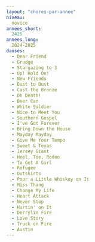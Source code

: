```yaml
---
layout: "chores-par-annee"
niveau:
  novice
annees_short:
  2425
annees_long:
  2024-2025
danses:
  - Dear Friend
  - Grudge
  - Stargazing to 3
  - Up! Hold On!
  - New Friends
  - Dust to Dust
  - Cast the Bronze
  - Oh Death!
  - Beer Can
  - White Soldier
  - Nice to Meet You
  - Southern Gospel
  - I've Got Forever
  - Bring Down the House
  - Mayday Mayday
  - Give Me Your Tempo
  - Sweet & Texas
  - Jersey Giant
  - Heel, Toe, Rodeo
  - To Get A Girl
  - Refugee
  - Outskirts
  - Pour a Little Whiskey on It
  - Miss Thang
  - Change My Life
  - Heart Attack
  - Never Stop
  - Hurtin' on It
  - Derrylin Fire
  - Love Story
  - Truck on Fire
  - Austin
---
```

